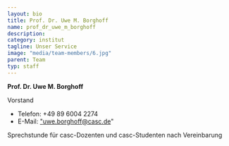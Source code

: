 ```yaml
---
layout: bio
title: Prof. Dr. Uwe M. Borghoff
name: prof_dr_uwe_m_borghoff
description: 
category: institut
tagline: Unser Service
image: "media/team-members/6.jpg"
parent: Team
typ: staff
---
```


**Prof. Dr. Uwe M. Borghoff**

Vorstand

- Telefon:  +49 89 6004 2274 
- E-Mail:  <a href="uwe.borghoff@casc.de">"uwe.borghoff@casc.de"</a>

Sprechstunde für casc-Dozenten und casc-Studenten nach Vereinbarung

 

